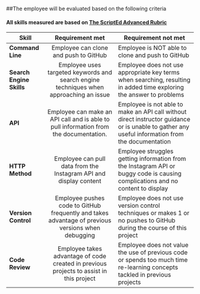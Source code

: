 ##The employee will be evaluated based on the following criteria
#### All skills measured are based on [The ScriptEd Advanced Rubric](https://docs.google.com/spreadsheets/d/1734O8FGmEj5K-OOxvWkcFEQ6AQNlyOoAL97RJfLpCnk/edit?usp=sharing)

| Skill | Requirement met | Requirement not met | 
|-------|:-------:|------ |
| **Command Line** | Employee can clone and push to GitHub | Employee is NOT able to clone and push to GitHub |
| **Search Engine Skills** | Employee uses targeted keywords and search engine techniques when approaching an issue| Employee does not use appropriate key terms when searching, resulting in added time exploring the answer to problems|
| **API** | Employee can make an API call and is able to pull information from the documentation. | Employee is not able to make an API call without direct instructor guidance or is unable to gather any useful information from the documentation|
| **HTTP Method** | Employee can pull data from the Instagram API and display content  | Employee struggles getting information from the Instagram API or buggy code is causing complications and no content to display|
| **Version Control** | Employee pushes code to GitHub frequently and takes advantage of previous versions when debugging | Employee does not use version control techniques or makes 1 or no pushes to GitHub during the course of this project | 
| **Code Review** | Employee takes advantage of code created in previous projects to assist in this project | Employee does not value the use of previous code or spends too much time re-learning concepts tackled in previous projects | 
